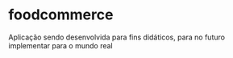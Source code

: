 # foodcommerce
Aplicação sendo desenvolvida para fins didáticos, para no futuro implementar para o mundo real
